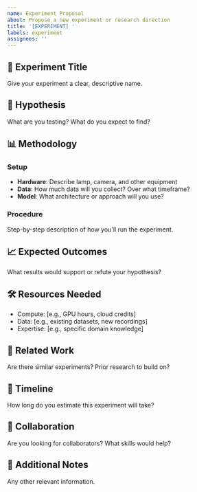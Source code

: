 ```yaml
---
name: Experiment Proposal
about: Propose a new experiment or research direction
title: '[EXPERIMENT] '
labels: experiment
assignees: ''
---
```


## 🔬 Experiment Title
Give your experiment a clear, descriptive name.

## 🎯 Hypothesis
What are you testing? What do you expect to find?

## 📊 Methodology
### Setup
- **Hardware**: Describe lamp, camera, and other equipment
- **Data**: How much data will you collect? Over what timeframe?
- **Model**: What architecture or approach will you use?

### Procedure
Step-by-step description of how you'll run the experiment.

## 📈 Expected Outcomes
What results would support or refute your hypothesis?

## 🛠️ Resources Needed
- Compute: [e.g., GPU hours, cloud credits]
- Data: [e.g., existing datasets, new recordings]
- Expertise: [e.g., specific domain knowledge]

## 🔗 Related Work
Are there similar experiments? Prior research to build on?

## 📅 Timeline
How long do you estimate this experiment will take?

## 🤝 Collaboration
Are you looking for collaborators? What skills would help?

## 📝 Additional Notes
Any other relevant information.
